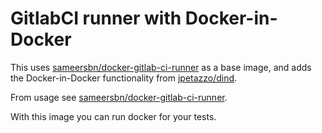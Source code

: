 # GitlabCI runner with Docker-in-Docker

This uses [sameersbn/docker-gitlab-ci-runner](https://github.com/sameersbn/docker-gitlab-ci-runner)
as a base image, and adds the Docker-in-Docker functionality from [jpetazzo/dind](https://github.com/jpetazzo/dind).

From usage see [sameersbn/docker-gitlab-ci-runner](https://github.com/sameersbn/docker-gitlab-ci-runner).

With this image you can run docker for your tests.

